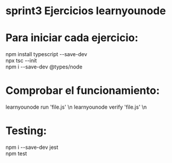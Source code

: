 # sprint3 Ejercicios learnyounode

# Para iniciar cada ejercicio:

npm install typescript --save-dev <br>
npx tsc --init  <br>
npm i --save-dev @types/node  <br>

# Comprobar el funcionamiento:

learnyounode run 'file.js' \n
learnyounode verify 'file.js' \n

# Testing:
npm i --save-dev jest <br>
npm test <br>


